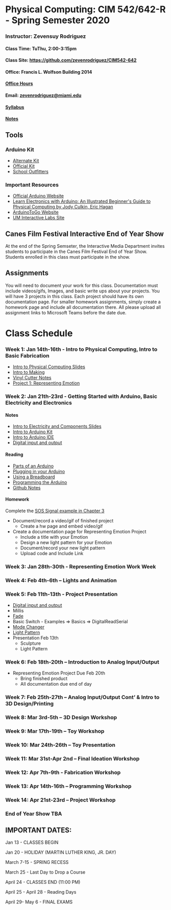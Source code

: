 # Physical Computing: CIM 542/642-R - Spring Semester 2020

### Instructor: Zevensuy Rodriguez
#### Class Time: TuThu, 2:00-3:15pm
#### Class Site: https://github.com/zevenrodriguez/CIM542-642
#### Office: Francis L. Wolfson Building 2014
#### [Office Hours](https://outlook.office365.com/owa/calendar/OfficeHours@miamiedu.onmicrosoft.com/bookings/)
#### Email: zevenrodriguez@miami.edu
#### [Syllabus](https://github.com/zevenrodriguez/CIM542-642/blob/master/CIM542-642-R-Physical%20Computing.pdf)
#### [Notes](/Notes)

<!-- # [2019 Canes Film Festival Interactive End of Year Show TBA]() -->

## Tools

### Arduino Kit
* [Alternate Kit](https://www.amazon.com/ELEGOO-Project-Tutorial-Controller-Projects/dp/B01D8KOZF4?ref_=ast_sto_dp)
* [Official Kit](https://www.amazon.com/Arduino-Starter-Kit-English-Official/dp/B009UKZV0A/ref=sr_1_4?ie=UTF8&qid=1516635157&sr=8-4&keywords=arduino+starter+kit)
* [School Outfitters](http://www.schooloutfitters.com/catalog/product_info/pfam_id/PFAM53854/products_id/PRO72470?sc_cid=Google_ARD-K000007&adtype=pla&kw=&CAWELAID=320012570000053078&CAGPSPN=pla&CAAGID=45125248000&CATCI=pla-313518166499)

### Important Resources
* [Official Arduino Website](http://www.arduino.cc)
* [Learn Electronics with Arduino: An Illustrated Beginner's Guide to Physical Computing by Jody Culkin, Eric Hagan](https://www.amazon.com/Learn-Electronics-Arduino-Illustrated-Technology/dp/1680453742/ref=sr_1_18?keywords=arduino+book&qid=1578868522&sr=8-18)
* [ArduinoToGo Website](http://arduinotogo.com/)
* [UM Interactive Labs Site](https://uminteractive.github.io/labs/)

## Canes Film Festival Interactive End of Year Show

At the end of the Spring Semseter, the Interactive Media Department invites students to participate in the Canes Film Festival End of Year Show. Students enrolled in this class must participate in the show.

## Assignments

 You will need to document your work for this class. Documentation must include videos/gifs, Images, and basic write ups about your projects. You will have 3 projects in this class. Each project should have its own documentation page. For smaller homework assignments, simply create a homework page and include all documentation there. All please upload all assignment links to Microsoft Teams before the date due.

# Class Schedule

### Week 1: Jan 14th-16th - Intro to Physical Computing, Intro to Basic Fabrication

* [Intro to Physical Computing Slides](https://docs.google.com/presentation/d/10FzMQ9X0vp3fHtjppiglLnoRbPExrV5GD2Lb1tUf4Sk/edit?usp=sharing)
* [Intro to Making](https://docs.google.com/presentation/d/1MiBCTzbZGxv1FeldpkSnju3gEhyvfKCOVmJnf68VY-A/edit?usp=sharing)
* [Vinyl Cutter Notes](https://uminteractive.github.io/labs/vinylcutter.html)
* [Project 1: Representing Emotion](https://github.com/zevenrodriguez/CIM542-642/blob/master/assignments.md)

### Week 2: Jan 21th-23rd - Getting Started with Arduino, Basic Electricity and Electronics

#### Notes

* [Intro to Electricity and Components Slides](https://docs.google.com/presentation/d/1OZsjOAGmvX9IuKPb8RYilajWWwStS34MV0bU8o1sHWA/edit?usp=sharing)
* [Intro to Arduino Kit](/Notes/Parts.md)
* [Intro to Arduino IDE](/Notes/Intro-to-Arduino.md)
* [Digital input and output](/Notes/Digital-IO.md)

#### Reading

* [Parts of an Arduino](http://arduinotogo.com/2016/08/20/chapter-1-parts-of-an-arduino/)
* [Plugging in your Arduino](http://arduinotogo.com/2016/08/20/chapter-1-plug-in-your-arduino/)
* [Using a Breadboard](http://arduinotogo.com/2016/08/22/chapter-2-using-a-breadboard/)
* [Programming the Arduino](http://arduinotogo.com/category/chapter-3/)
* [Github Notes](/Notes/Github.md)

#### Homework

Complete the [SOS Signal example in Chapter 3](http://arduinotogo.com/2016/09/09/chapter-3-sos-signal/)

* Document/record a video/gif of finished project
  * Create a hw page and embed video/gif
* Create a documentation page for Representing Emotion Project
  * Include a title with your Emotion
  * Design a new light pattern for your Emotion
  * Document/record your new light pattern
  * Upload code and Include Link


### Week 3: Jan 28th-30th - Representing Emotion Work Week

### Week 4: Feb 4th-6th – Lights and Animation

### Week 5: Feb 11th-13th -  Project Presentation

* [Digital input and output](/Notes/Digital-IO.md)
* Millis
* [Fade](https://github.com/zevenrodriguez/CIM542-642/blob/master/arduino/millisFadeUpDown/millisFadeUpDown.ino)
* Basic Switch - Examples => Basics => DigitalReadSerial
* [Mode Changer](https://github.com/zevenrodriguez/CIM542-642/blob/master/arduino/ModeChanger/ModeChanger.ino)
* [Light Pattern](https://github.com/zevenrodriguez/CIM542-642/blob/master/arduino/lightPattern/lightPattern.ino)
* Presentation Feb 13th
  * Sculpture
  * Light Pattern

### Week 6: Feb 18th-20th – Introduction to Analog Input/Output

* Representing Emotion Project Due Feb 20th
  * Bring finished product
  * All documentation due end of day

### Week 7: Feb 25th-27th – Analog Input/Output Cont’ & Intro to 3D Design/Printing

### Week 8: Mar 3rd-5th – 3D Design Workshop

### Week 9: Mar 17th-19th – Toy Workshop

### Week 10: Mar 24th-26th – Toy Presentation

### Week 11: Mar 31st-Apr 2nd – Final Ideation Workshop

### Week 12: Apr 7th-9th - Fabrication Workshop

### Week 13: Apr 14th-16th – Programming Workshop

### Week 14: Apr 21st-23rd – Project Workshop

### End of Year Show TBA

## IMPORTANT DATES:

Jan 13 - CLASSES BEGIN

Jan 20 - HOLIDAY (MARTIN LUTHER KING, JR. DAY)

March 7-15 - SPRING RECESS

March 25 - Last Day to Drop a Course

April 24 - CLASSES END  (11:00 PM)

April 25 - April 28 - Reading Days

April 29- May 6 - FINAL EXAMS


<!--

### Week 1: Class Introduction

* Class intro
* Intro to Arduino
* Ideation Workshop: Crazy Machine - Create a fantasy machine that a user can interact with.

#### HW 1
* Create an interface for your machine using the [Storyboard Worksheet](files\StoryboardWorksheet.pdf)
  * Use the parts worksheet to prototype your machine. You can choose to prototype a particular aspect of your machine.
* [Student Survey](https://goo.gl/forms/1YEsS1fAeXefNjHO2)
* Buy Arduino Kit
  * [Arduino.cc](https://store.arduino.cc/usa/arduino-starter-kit)
  * [Amazon](https://www.amazon.com/Arduino-Starter-Kit-English-Official/dp/B009UKZV0A/ref=sr_1_4?ie=UTF8&qid=1516635157&sr=8-4&keywords=arduino+starter+kit)


#### Week 2: Intro to Physical Computing, Basic Electricity and Electronics

* [Intro to Electricity and Components Slides](https://docs.google.com/presentation/d/1OZsjOAGmvX9IuKPb8RYilajWWwStS34MV0bU8o1sHWA/edit?usp=sharing)
* Intro to Arduino Kit
* [Intro to Arduino IDE](/Notes/Intro-to-Arduino.md)
* [Digital input and output](/Notes/Digital-IO.md)


##### HW 2:

* Lab - Spaceship Interface [Video Link](https://www.youtube.com/watch?v=xTXjsC78RSQ&index=2&list=PLT6rF_I5kknPf2qlVFlvH47qHvqvzkknd)


#### Week 3: Getting Started with Arduino, Digital Input/Output

* [Digital input and output](/Notes/Digital-IO.md)
* [Series vs Parallel](/Notes/Series-vs-Parallel.md)
* [Variables](/Notes/Variables.md)
* [Debugging](/Notes/Debugging.md)
* Introduction to logic flow

##### HW 3:

  * User Flow
    * How can you create an interface with one button interface and an led? Take a minute and observe your surroundings. Find piece of electronics that you can augment/add a feature with a button and an led. Think about modes and outputs to express an action and reaction. Create a flow using Google’s drawing app to explain how a user interacts with your interface.
      * Microwave
      * Coffeemaker
      * TV

  ![Coffee Maker Grind Presets](files/CoffeeGrind.jpg)


#### Week 4: Analog Input/Output


* [Analog IO](Notes/Analog-IO.md)


##### HW 4:

* Make and Document the Love-O-Meter and Color Mixing Lamp

#### Week 5: [Advanced Programming](Notes/Advanced-Programming.md)

* [Theremin](https://github.com/zevenrodriguez/CIM542-642/blob/master/arduino/theremin/theremin.ino)
* [Temperature](https://github.com/zevenrodriguez/CIM542-642/blob/master/arduino/temp/temp.ino)

#### Week 6: [Servos, Transistors, and Motors](Notes/Transistors-And-Motors.md)

* millis
  * [fade in/fade out](../arduino/millisFadeUpDown/millisFadeUpDown.ino)
* [Servo](../arduino/servoKnob/servoKnob.ino)

##### HW 5:
* Knock Lock
* Sensor Walk - Go to a public area, A park, Food Court, Mall, Etc
  * Find 6 points of interaction between people and electronics, mechanical devices, signage, or any other areas of high traffic
  * What are the inputs?
    * Find switches, levers, buttons, visual aids
    * Are the inputs active(electronic or mechanical) or passive
      * If Active
        * What is the sensor?
        * What triggers the sensor?
      * If Passive
        * What is the User doing?
        * Are they walking up?
   * What are the outputs?
     * Lights, sound, motors, signage
     * Is the output active or passive
       * If Active,
         * What does it do when triggered?
       * If Passive
         * What is it?
           * Map
           * Sign
* Research Parts
  * Based on 3 inputs/outputs from the Sensor Walk, research potential sensors used in the input or output
  * Search in [amazon](https://www.amazon.com/), [adafruit](https://www.adafruit.com/), and [sparkfun](https://www.sparkfun.com/), [robotshop](https://www.robotshop.com/) for potential matches


#### Week 7: [Ideation Lab](https://github.com/zevenrodriguez/CIM542-642/wiki/Midterm)

##### HW 6:

* 5 Slide intro
  * What is your Project?
    * Describe your project in 1-2 sentences
  * 3 Projects that influenced yours
    * Explain how
    * Include an Image and Link
  * What parts did you use?
    * Parts List Worksheet
  * Explain your interaction
    * Ie - Flow Diagram
  * What modifications would make to you project
    * Q and A Worksheet

#### Week 8: Midterm Lab

* Midterm Presentation
* Midterm Lab

##### Requirements for Midterm and Final - 100 points

* Create a folder for your midterm.
  * Include a readme.md in your folder.
    * Answer the questions below - 20 Points
  * Include Images and Video - 20 Points
  * Include your code - 20 Points
  * Your project needs to be encased - 20 Points

###### About the project
* What is the title of your project?
* Briefly explain why did you want to make this project?
  * Who are the stakeholders?
  * Find 3 inspiring projects

###### Code

* How does your program work? (Explain your code)
  * Reflection
    * What worked/did not work?
    * If you had more time what would you change in your project?

###### Components

* What parts did you use?
* Which are your inputs/outputs


###### Interaction

* Explain how a user interacts with your input/output
  * Create a layout for your interface
  * Storyboard the interaction
    * Draw a step by step diagram of the interaction
    * Explain how the project is used?
      * How does the user interact with the input
      * Why did you decide to use that component?
      * Explain how the input translates to the output
* Talk about what form factor/size your project would ideally be.


###### Images and Videos
* Include images and captions for
  * 2 - Progress images
    * For example, breadboard, case,
  * 1 - Finished input
  * 1 - Finished output
  * 1 - Finished Breadboard
* A video of finished project


#### Week 9: Spring Break

#### Week 10: Midterm Due, [Intro to Making](https://github.com/zevenrodriguez/CIM542-642/wiki/Intro-to-3D-Design)

#### Week 11: Intro to 3D Design

For the video tutorials and onshape works best on google chrome.

* [Intro to Onshape](https://www.onshape.com/videos/software-overview-and-user-interface-tour)
* [Complete Fundamentals of Sketching](https://learn.onshape.com/learn/course/fundamentals-sketching)
  * Starting a Sketch
  * Lines and Rectangles
  * Construction Geometry
* [Complete Fundamentals of Part Design](https://learn.onshape.com/learn/course/fundamentals-part-design-using-part-studios)
  * Starting a part
  * Extrude
  * Appearance
* [Using Calipers](https://littlemachineshop.com/images/gallery/Instructions/UsingCalipers.pdf)

#### HW Due April 11th


* Midterm Paper Prototype
  * Create an enclosure or part using the Vinyl Cutter
* [Complete the DimensionWorksheet](files/DimensionWorksheet.pdf)
* 2 - 3D Printed objects (Parts must be designed and printed before class)
  * Create 2 small 3D Printed objects
    * Create a custom cap for a switch or
    * Create a custom knob for a potentiometer or
    * Create custom pieces for your final
* #### Turning in your assignment
  * In your main readme,
    * Upload and include your images of all your new made pieces
      * Add caption/text for context
    * Upload and Link your Dimension Worksheet


#### Week 12: 3D Design Continued, Ideation Lab

#### Week 13: Making Lab

#### Week 14: Apr 16th - Final Lab

#### Week 15: Apr 23th - Final Presentation

# [Interactive Media End of Year Show - May 2nd 5 PM](https://interactive.miami.edu/canesfilmfestival/)
# Final Due May 7th 2-4:30 PM


-->
